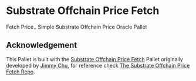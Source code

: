 # Substrate Offchain Price Fetch 
Fetch Price.. Simple Substrate Offchain Price Oracle Pallet

## Acknowledgement

This Pallet is built with the [Substrate Offchain Price Fetch](https://github.com/jimmychu0807/substrate-offchain-pricefetch/tree/master/substrate/pallets/price-fetch) Pallet originally developed by [Jimmy Chu](https://github.com/jimmychu0807/), for reference check [The Substrate Offchain Price Fetch Repo](https://github.com/jimmychu0807/substrate-offchain-pricefetch).
